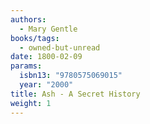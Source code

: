 ```yaml
---
authors:
  - Mary Gentle
books/tags:
  - owned-but-unread
date: 1800-02-09
params:
  isbn13: "9780575069015"
  year: "2000"
title: Ash - A Secret History
weight: 1
---
```


<!--more-->
